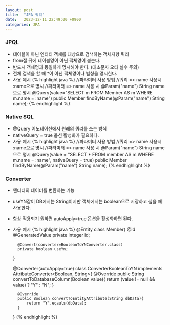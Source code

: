 ```yaml
---
layout: post
title:  "JPA 쿼리"
date:   2023-12-11 22:49:00 +0900
categories: JPA
---
```


### JPQL

- 테이블이 아닌 엔티티 객체를 대상으로 검색하는 객체지향 쿼리
- from절 뒤에 테이블명이 아닌 객체명이 붙는다.
- 반드시 객체명과 동일하게 명시해야 한다. (대소문자 오타 실수 주의)
- 전체 검색을 할 때 *이 아닌 객체명이나 별칭을 명시한다.
- 사용 예시
    {% highlight java %}
    //파라미터 사용 방법
    //쿼리 => name 사용시 :name으로 명시
    //파라미터 => name 사용 시 @Param("name") String name으로 명시
    @Query(value="SELECT m FROM Member AS m WHERE m.name = :name")
    public Member findByName(@Param("name") String name);
    {% endhighlight %}

### Native SQL

- @Query 어노테이션에서 원래의 쿼리를 쓰는 방식
- nativeQuery = true 옵션 활성화가 필요하다.
- 사용 예시
    {% highlight java %}
    //파라미터 사용 방법
    //쿼리 => name 사용시 :name으로 명시
    //파라미터 => name 사용 시 @Param("name") String name으로 명시
    @Query(value = "SELECT * FROM member AS m WHERE m.name = :name", nativeQuery = true)
    public Member findByName(@Param("name") String name);
    {% endhighlight %}

### Converter

- 엔티티의 데이터를 변환하는 기능
- useYN같이 DB에서는 String이지만 객체에서는 boolean으로 저장하고 싶을 때 사용한다.
- 항상 적용되기 원하면 autoApply=true 옵션을 활성화하면 된다.
- 사용 예시
    {% highlight java %}
    @Entity
    class Member{
        @Id
        @GeneratedValue
        private Integer id;

        @Convert(converter=BooleanToYNConverter.class)
        private boolean useYn;
    }

    @Converter(autoApply=true)
    class ConverterBooleanToYN implements AttributeConverter&lt;Boolean, String&gt;{
        @Override
        public String convertToDatabaseColumn(Boolean value){
            return (value != null && value) ? "Y" : "N";
        }

        @Override
        public Boolean convertToEntityAttribute(String dbData){
            return "Y".eqauls(dbData);
        }
    }
    {% endhighlight %}